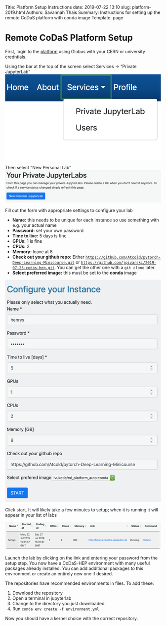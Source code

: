 Title: Platform Setup Instructions
date: 2019-07-22 13:10
slug: platform-2019.html 
Authors: Savannah Thais 
Summary: Instructions for setting up the remote CoDaS platform with conda image
Template: page

# Remote CoDaS Platform Setup

First, login to the [platform](https://ml-front.nautilus.optiputer.net) using Globus with your CERN or university credntials.

Using the bar at the top of the screen select Services -> “Private JupyterLab”  
![](../images/setup_1.png)

Then select "New Personal Lab"  
![](../images/setup_2.png)

Fill out the form with appropriate settings to configure your lab

  * **Name:** this needs to be unique for each instance so use something with e.g. your actual name  
  * **Password:** set your own password  
  * **Time to live:** 5 days is fine  
  * **GPUs:** 1 is fine  
  * **CPUs:** 2  
  * **Memory:** leave at 8  
  * **Check out your github repo:** Either [`https://github.com/Atcold/pytorch-Deep-Learning-Minicourse.git`](https://github.com/Atcold/pytorch-Deep-Learning-Minicourse) or [`https://github.com/jpivarski/2019-07-23-codas-hep.git`](https://github.com/jpivarski/2019-07-23-codas-hep). You can get the other one with a `git clone` later.
  * **Select preferred image:** this must be set to the **conda** image  

![](..//images/setup_3.png)

Click start. It will likely take a few minutes to setup; when it is running it will appear in your list of labs

![](..//images/setup_4.png)

Launch the lab by clicking on the link and entering your password from the setup step. You now have a CoDaS-HEP environment with many useful packages already installed. You can add additional packages to this environment or create an entirely new one if desired.

The repositories have recommended environments in files. To add these:

1. Download the repository
2. Open a terminal in jupyterlab
3. Change to the directory you just downloaded
4. Run `conda env create -f environment.yml`

Now you should have a kernel choice with the correct repository.
